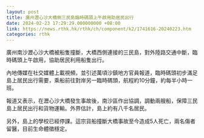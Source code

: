 ```yaml
---
layout: post
title: 廣州瀝心沙大橋側三民島臨時碼頭上午啟用助居民出行
date: 2024-02-23 17:29:29.000000000 +08:00
link: https://news.rthk.hk/rthk/ch/component/k2/1741616-20240223.htm
categories: rthk
---
```


廣州南沙瀝心沙大橋被船隻撞斷，大橋西側連接的三民島，對外陸路交通中斷，臨時碼頭上午啟用，協助居民利用船隻出行。

內地傳媒在社交媒體上載視頻，並引述萬頃沙鎮地方官員報道，臨時碼頭初步滿足島上居民出行需要，乘船前往對岸另一臨時碼頭，航程約10分鐘，約每半小時一班。

報道又表示，在瀝心沙大橋發生事故後，南沙區作出協調，調動兩艘船，保障三民島上居民出行和貨物運輸。外界估計，島上約有八千名居民。

另外，島上的學校已經停課。這宗貨船撞斷大橋事故至今造成5人死亡，兩名傷者留醫，目前生命體徵穩定。
